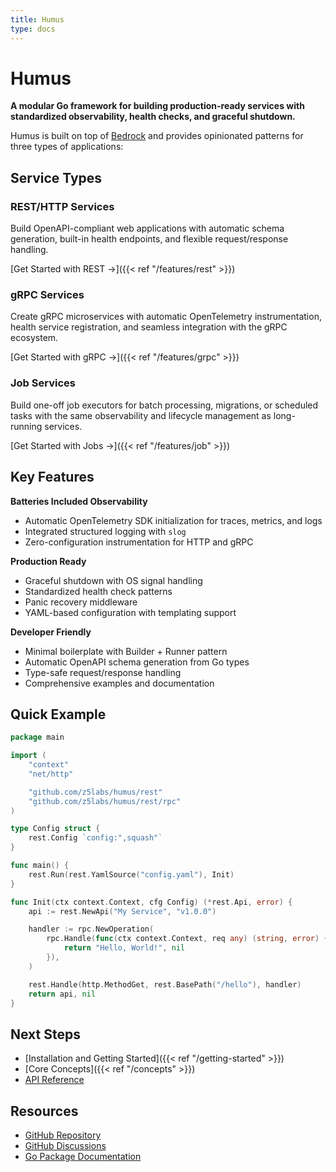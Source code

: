 ```yaml
---
title: Humus
type: docs
---
```


# Humus

**A modular Go framework for building production-ready services with standardized observability, health checks, and graceful shutdown.**

Humus is built on top of [Bedrock](https://github.com/z5labs/bedrock) and provides opinionated patterns for three types of applications:

## Service Types

### REST/HTTP Services
Build OpenAPI-compliant web applications with automatic schema generation, built-in health endpoints, and flexible request/response handling.

[Get Started with REST →]({{< ref "/features/rest" >}})

### gRPC Services
Create gRPC microservices with automatic OpenTelemetry instrumentation, health service registration, and seamless integration with the gRPC ecosystem.

[Get Started with gRPC →]({{< ref "/features/grpc" >}})

### Job Services
Build one-off job executors for batch processing, migrations, or scheduled tasks with the same observability and lifecycle management as long-running services.

[Get Started with Jobs →]({{< ref "/features/job" >}})

## Key Features

**Batteries Included Observability**
- Automatic OpenTelemetry SDK initialization for traces, metrics, and logs
- Integrated structured logging with `slog`
- Zero-configuration instrumentation for HTTP and gRPC

**Production Ready**
- Graceful shutdown with OS signal handling
- Standardized health check patterns
- Panic recovery middleware
- YAML-based configuration with templating support

**Developer Friendly**
- Minimal boilerplate with Builder + Runner pattern
- Automatic OpenAPI schema generation from Go types
- Type-safe request/response handling
- Comprehensive examples and documentation

## Quick Example

```go
package main

import (
    "context"
    "net/http"

    "github.com/z5labs/humus/rest"
    "github.com/z5labs/humus/rest/rpc"
)

type Config struct {
    rest.Config `config:",squash"`
}

func main() {
    rest.Run(rest.YamlSource("config.yaml"), Init)
}

func Init(ctx context.Context, cfg Config) (*rest.Api, error) {
    api := rest.NewApi("My Service", "v1.0.0")

    handler := rpc.NewOperation(
        rpc.Handle(func(ctx context.Context, req any) (string, error) {
            return "Hello, World!", nil
        }),
    )

    rest.Handle(http.MethodGet, rest.BasePath("/hello"), handler)
    return api, nil
}
```

## Next Steps

- [Installation and Getting Started]({{< ref "/getting-started" >}})
- [Core Concepts]({{< ref "/concepts" >}})
- [API Reference](https://pkg.go.dev/github.com/z5labs/humus)

## Resources

- [GitHub Repository](https://github.com/z5labs/humus)
- [GitHub Discussions](https://github.com/z5labs/humus/discussions)
- [Go Package Documentation](https://pkg.go.dev/github.com/z5labs/humus)
